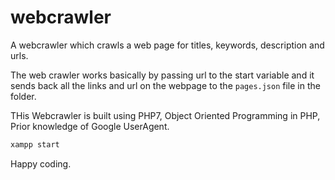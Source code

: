 # webcrawler
A webcrawler which crawls a web page for titles, keywords, description and urls.

The web crawler works basically by passing url to the start variable and it sends back all the links and url on the webpage to the `pages.json`
file in the folder. 

THis Webcrawler is built using PHP7, Object Oriented Programming in PHP, Prior knowledge of Google UserAgent.

```php
xampp start
```

Happy coding.
